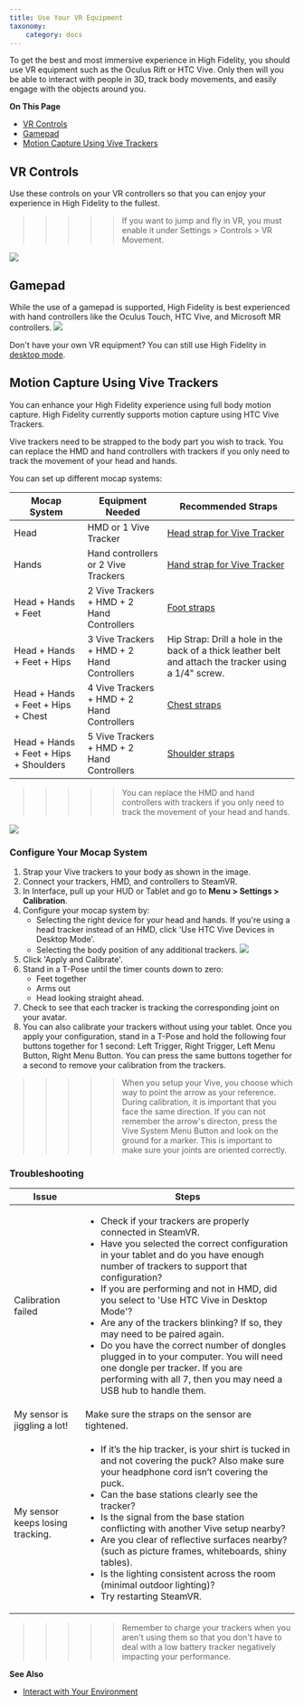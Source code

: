 ```yaml
---
title: Use Your VR Equipment
taxonomy:
    category: docs 
---
```


To get the best and most immersive experience in High Fidelity, you should use VR equipment such as the Oculus Rift or HTC Vive. Only then will you be able to interact with people in 3D, track body movements, and easily engage with the objects around you. 

**On This Page**

+ [VR Controls](#vr-controls)
+ [Gamepad](#gamepad)
+ [Motion Capture Using Vive Trackers](#motion-capture-using-vive-trackers)

## VR Controls

Use these controls on your VR controllers so that you can enjoy your experience in High Fidelity to the fullest.

>>>>>If you want to jump and fly in VR, you must enable it under Settings > Controls > VR Movement.

![](controls-VR.png)

## Gamepad
While the use of a gamepad is supported, High Fidelity is best experienced with hand controllers like the Oculus Touch, HTC Vive, and Microsoft MR controllers.
![](controls-gamepad.png)

Don't have your own VR equipment? You can still use High Fidelity in [desktop mode](../keyboard-shortcuts). 

## Motion Capture Using Vive Trackers

You can enhance your High Fidelity experience using full body motion capture. High Fidelity currently supports motion capture using HTC Vive Trackers. 

Vive trackers need to be strapped to the body part you wish to track. You can replace the HMD and hand controllers with trackers if you only need to track the movement of your head and hands. 

You can set up different mocap systems:

| Mocap System | Equipment Needed | Recommended Straps |
|------------------| -------------------- | -------------------- |
| Head | HMD or 1 Vive Tracker | [Head strap for Vive Tracker](https://www.amazon.com/EEEKit-Kidizoom-Action-EK7000-DBPOWER/dp/B019SXPF3G/ref=sr_1_1?ie=UTF8&qid=1492795518&sr=8-1&keywords=EEEKit%20Head%20Strap%20Mount%20for%20VTech%20Kidizoom%20Kids%20Cam%2C) |
| Hands | Hand controllers or 2 Vive Trackers | [Hand strap for Vive Tracker](https://www.amazon.com/SublimeWare-Degree-Rotation-Session-SJ4000/dp/B01H18TY2S/ref=sr_1_2?ie=UTF8&qid=1492804865&sr=8-2&keywords=go%20pro%20arm%20mount)|
| Head + Hands + Feet | 2 Vive Trackers + HMD + 2 Hand Controllers |[Foot straps](https://rebuffreality.com/products/trackstrap)|
| Head + Hands + Feet + Hips | 3 Vive Trackers + HMD + 2 Hand Controllers | Hip Strap: Drill a hole in the back of a thick leather belt and attach the tracker using a 1/4" screw. |
| Head + Hands + Feet + Hips + Chest | 4 Vive Trackers + HMD + 2 Hand Controllers |[Chest straps](https://www.amazon.com/gp/product/B00PQ6B5SY/ref=oh_aui_detailpage_o02_s00?ie=UTF8&psc=1)|
| Head + Hands + Feet + Hips + Shoulders | 5 Vive Trackers + HMD + 2 Hand Controllers | [Shoulder straps](https://rebuffreality.com/products/trackstrap) |

> >> >> You can replace the HMD and hand controllers with trackers if you only need to track the movement of your head and hands.

![](tracker-placement.jpg)

### Configure Your Mocap System

1. Strap your Vive trackers to your body as shown in the image.
2. Connect your trackers, HMD, and controllers to SteamVR.
3. In Interface, pull up your HUD or Tablet and go to **Menu > Settings > Calibration**.
4. Configure your mocap system by:
   + Selecting the right device for your head and hands. If you're using a head tracker instead of an HMD, click 'Use HTC Vive Devices in Desktop Mode'.
   + Selecting the body position of any additional trackers.
   ![](vive-config.PNG)
5. Click 'Apply and Calibrate'.
6. Stand in a T-Pose until the timer counts down to zero:
   + Feet together
   + Arms out
   + Head looking straight ahead.
7. Check to see that each tracker is tracking the corresponding joint on your avatar. 
8. You can also calibrate your trackers without using your tablet. Once you apply your configuration, stand in a T-Pose and hold the following four buttons together for 1 second: Left Trigger, Right Trigger, Left Menu Button, Right Menu Button. You can press the same buttons together for a second to remove your calibration from the trackers.

>>>>> When you setup your Vive, you choose which way to point the arrow as your reference. During calibration,  it is important that you face the same direction. If you can not remember the arrow's directon, press the Vive System Menu Button and look on the ground for a marker. This is important to make sure your joints are oriented correctly.

### Troubleshooting

| Issue | Steps |
| ----- | ----- |
| Calibration failed | <ul><li> Check if your trackers are properly connected in SteamVR. </li><li>Have you selected the correct configuration in your tablet and do you have enough number of trackers to support that configuration?</li><li> If you are performing and not in HMD, did you select to 'Use HTC Vive in Desktop Mode'?</li><li> Are any of the trackers blinking? If so, they may need to be paired again. </li><li>Do you have the correct number of dongles plugged in to your computer. You will need one dongle per tracker. If you are performing with all 7, then you may need a USB hub to handle them. </li></ul> |
|My sensor is jiggling a lot!|Make sure the straps on the sensor are tightened. |
| My sensor keeps losing tracking. |<ul><li> If it’s the hip tracker, is your shirt is tucked in and not covering the puck? Also make sure your headphone cord isn’t covering the puck. </li><li>Can the base stations clearly see the tracker?</li><li>Is the signal from the base station conflicting with another Vive setup nearby?</li><li>Are you clear of reflective surfaces nearby? (such as picture frames, whiteboards, shiny tables).</li><li>Is the lighting consistent across the room (minimal outdoor lighting)?</li><li>Try restarting SteamVR. |



>>>>> Remember to charge your trackers when you aren't using them so that you don't have to deal with a low battery tracker negatively impacting your performance.



**See Also**

+ [Interact with Your Environment](../../interact-objects)